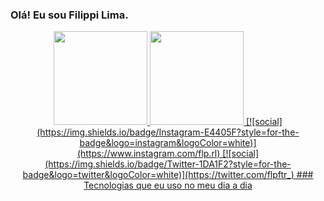 ### Olá! Eu sou Filippi Lima.
<div align="center">
  <a href="https://github.com/flpftr">
    <img height="150em" src="https://github-readme-stats.vercel.app/api?username=flpftr&count_private=true&include_all_commits=true&show_icons=true&theme=dracula&hide_border=false&show_owner=true"/>
    <img height="150em" src="https://github-readme-stats.vercel.app/api/top-langs/?username=flpftr&theme=dracula&hide_border=false&&layout=compact"/>
[![social](https://img.shields.io/badge/Instagram-E4405F?style=for-the-badge&logo=instagram&logoColor=white)](https://www.instagram.com/flp.rl)
[![social](https://img.shields.io/badge/Twitter-1DA1F2?style=for-the-badge&logo=twitter&logoColor=white)](https://twitter.com/flpftr_)
### Tecnologias que eu uso no meu dia a dia 
